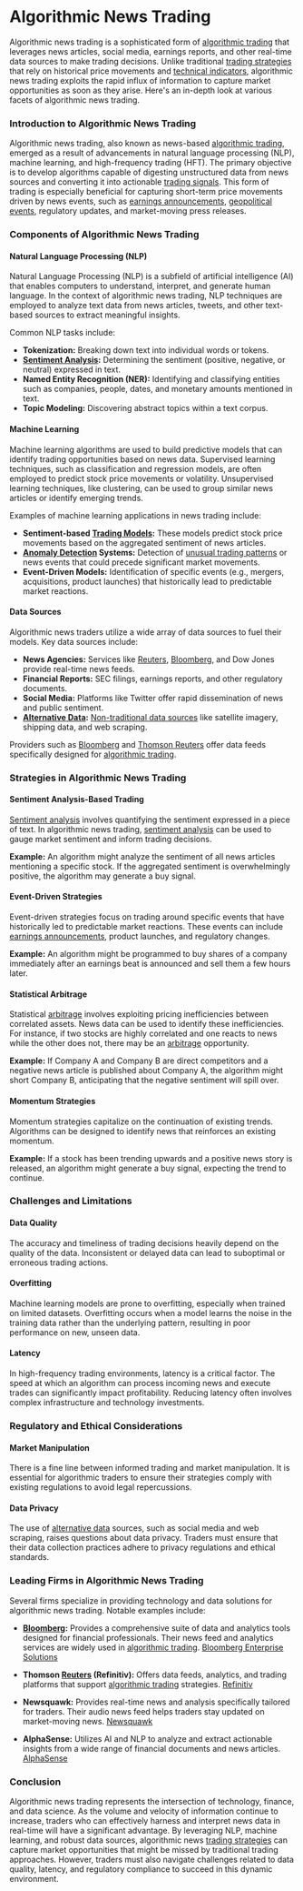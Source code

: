 # Algorithmic News Trading

Algorithmic news trading is a sophisticated form of [algorithmic trading](../a/algorithmic_trading.md) that leverages news articles, social media, earnings reports, and other real-time data sources to make trading decisions. Unlike traditional [trading strategies](../t/trading_strategies.md) that rely on historical price movements and [technical indicators](../t/technical_indicators.md), algorithmic news trading exploits the rapid influx of information to capture market opportunities as soon as they arise. Here's an in-depth look at various facets of algorithmic news trading.

### Introduction to Algorithmic News Trading

Algorithmic news trading, also known as news-based [algorithmic trading](../a/algorithmic_trading.md), emerged as a result of advancements in natural language processing (NLP), machine learning, and high-frequency trading (HFT). The primary objective is to develop algorithms capable of digesting unstructured data from news sources and converting it into actionable [trading signals](../t/trading_signals.md). This form of trading is especially beneficial for capturing short-term price movements driven by news events, such as [earnings announcements](../e/earnings_announcements.md), [geopolitical events](../g/geopolitical_events.md), regulatory updates, and market-moving press releases.

### Components of Algorithmic News Trading

#### Natural Language Processing (NLP)

Natural Language Processing (NLP) is a subfield of artificial intelligence (AI) that enables computers to understand, interpret, and generate human language. In the context of algorithmic news trading, NLP techniques are employed to analyze text data from news articles, tweets, and other text-based sources to extract meaningful insights.

Common NLP tasks include:

- **Tokenization:** Breaking down text into individual words or tokens.
- **[Sentiment Analysis](../s/sentiment_analysis.md):** Determining the sentiment (positive, negative, or neutral) expressed in text.
- **Named Entity Recognition (NER):** Identifying and classifying entities such as companies, people, dates, and monetary amounts mentioned in text.
- **Topic Modeling:** Discovering abstract topics within a text corpus.

#### Machine Learning

Machine learning algorithms are used to build predictive models that can identify trading opportunities based on news data. Supervised learning techniques, such as classification and regression models, are often employed to predict stock price movements or volatility. Unsupervised learning techniques, like clustering, can be used to group similar news articles or identify emerging trends.

Examples of machine learning applications in news trading include:

- **Sentiment-based [Trading Models](../t/trading_models.md):** These models predict stock price movements based on the aggregated sentiment of news articles.
- **[Anomaly Detection](../a/anomaly_detection.md) Systems:** Detection of [unusual trading patterns](../u/unusual_trading_patterns.md) or news events that could precede significant market movements.
- **Event-Driven Models:** Identification of specific events (e.g., mergers, acquisitions, product launches) that historically lead to predictable market reactions.

#### Data Sources

Algorithmic news traders utilize a wide array of data sources to fuel their models. Key data sources include:

- **News Agencies:** Services like [Reuters](../r/reuters.md), [Bloomberg](../b/bloomberg.md), and Dow Jones provide real-time news feeds.
- **Financial Reports:** SEC filings, earnings reports, and other regulatory documents.
- **Social Media:** Platforms like Twitter offer rapid dissemination of news and public sentiment.
- **[Alternative Data](../a/alternative_data.md):** [Non-traditional data sources](../n/non-traditional_data_sources.md) like satellite imagery, shipping data, and web scraping.

Providers such as [Bloomberg](https://www.bloomberg.com/professional/product/enterprise-solutions/) and [Thomson Reuters](https://www.refinitiv.com/en) offer data feeds specifically designed for [algorithmic trading](../a/algorithmic_trading.md).

### Strategies in Algorithmic News Trading

#### Sentiment Analysis-Based Trading

[Sentiment analysis](../s/sentiment_analysis.md) involves quantifying the sentiment expressed in a piece of text. In algorithmic news trading, [sentiment analysis](../s/sentiment_analysis.md) can be used to gauge market sentiment and inform trading decisions.

**Example:** An algorithm might analyze the sentiment of all news articles mentioning a specific stock. If the aggregated sentiment is overwhelmingly positive, the algorithm may generate a buy signal.

#### Event-Driven Strategies

Event-driven strategies focus on trading around specific events that have historically led to predictable market reactions. These events can include [earnings announcements](../e/earnings_announcements.md), product launches, and regulatory changes.

**Example:** An algorithm might be programmed to buy shares of a company immediately after an earnings beat is announced and sell them a few hours later.

#### Statistical Arbitrage

Statistical [arbitrage](../a/arbitrage.md) involves exploiting pricing inefficiencies between correlated assets. News data can be used to identify these inefficiencies. For instance, if two stocks are highly correlated and one reacts to news while the other does not, there may be an [arbitrage](../a/arbitrage.md) opportunity.

**Example:** If Company A and Company B are direct competitors and a negative news article is published about Company A, the algorithm might short Company B, anticipating that the negative sentiment will spill over.

#### Momentum Strategies

Momentum strategies capitalize on the continuation of existing trends. Algorithms can be designed to identify news that reinforces an existing momentum.

**Example:** If a stock has been trending upwards and a positive news story is released, an algorithm might generate a buy signal, expecting the trend to continue.

### Challenges and Limitations

#### Data Quality

The accuracy and timeliness of trading decisions heavily depend on the quality of the data. Inconsistent or delayed data can lead to suboptimal or erroneous trading actions.

#### Overfitting

Machine learning models are prone to overfitting, especially when trained on limited datasets. Overfitting occurs when a model learns the noise in the training data rather than the underlying pattern, resulting in poor performance on new, unseen data.

#### Latency

In high-frequency trading environments, latency is a critical factor. The speed at which an algorithm can process incoming news and execute trades can significantly impact profitability. Reducing latency often involves complex infrastructure and technology investments.

### Regulatory and Ethical Considerations

#### Market Manipulation

There is a fine line between informed trading and market manipulation. It is essential for algorithmic traders to ensure their strategies comply with existing regulations to avoid legal repercussions.

#### Data Privacy

The use of [alternative data](../a/alternative_data.md) sources, such as social media and web scraping, raises questions about data privacy. Traders must ensure that their data collection practices adhere to privacy regulations and ethical standards.

### Leading Firms in Algorithmic News Trading

Several firms specialize in providing technology and data solutions for algorithmic news trading. Notable examples include:

- **[Bloomberg](../b/bloomberg.md):** Provides a comprehensive suite of data and analytics tools designed for financial professionals. Their news feed and analytics services are widely used in [algorithmic trading](../a/algorithmic_trading.md). [Bloomberg Enterprise Solutions](https://www.bloomberg.com/professional/product/enterprise-solutions/)

- **Thomson [Reuters](../r/reuters.md) (Refinitiv):** Offers data feeds, analytics, and trading platforms that support [algorithmic trading](../a/algorithmic_trading.md) strategies. [Refinitiv](https://www.refinitiv.com/en)

- **Newsquawk:** Provides real-time news and analysis specifically tailored for traders. Their audio news feed helps traders stay updated on market-moving news. [Newsquawk](https://www.newsquawk.com/)

- **AlphaSense:** Utilizes AI and NLP to analyze and extract actionable insights from a wide range of financial documents and news articles. [AlphaSense](https://www.alpha-sense.com/)

### Conclusion

Algorithmic news trading represents the intersection of technology, finance, and data science. As the volume and velocity of information continue to increase, traders who can effectively harness and interpret news data in real-time will have a significant advantage. By leveraging NLP, machine learning, and robust data sources, algorithmic news [trading strategies](../t/trading_strategies.md) can capture market opportunities that might be missed by traditional trading approaches. However, traders must also navigate challenges related to data quality, latency, and regulatory compliance to succeed in this dynamic environment.